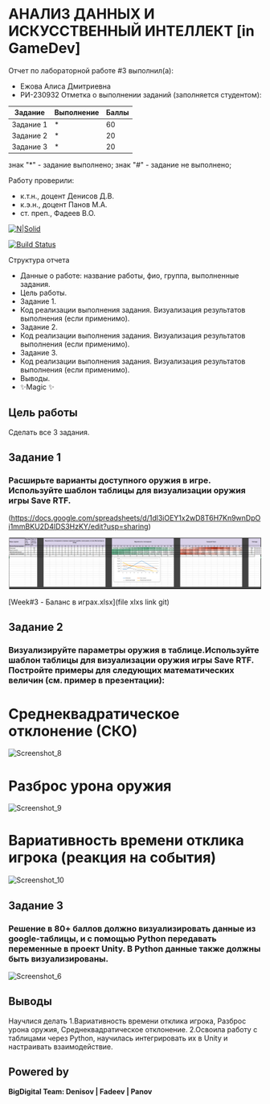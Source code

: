 # АНАЛИЗ ДАННЫХ И ИСКУССТВЕННЫЙ ИНТЕЛЛЕКТ [in GameDev]
Отчет по лабораторной работе #3 выполнил(а):
- Ежова Алиса Дмитриевна
- РИ-230932
Отметка о выполнении заданий (заполняется студентом):

| Задание | Выполнение | Баллы |
| ------ | ------ | ------ |
| Задание 1 | * | 60 |
| Задание 2 | * | 20 |
| Задание 3 | * | 20 |

знак "*" - задание выполнено; знак "#" - задание не выполнено;

Работу проверили:
- к.т.н., доцент Денисов Д.В.
- к.э.н., доцент Панов М.А.
- ст. преп., Фадеев В.О.

[![N|Solid](https://cldup.com/dTxpPi9lDf.thumb.png)](https://nodesource.com/products/nsolid)

[![Build Status](https://travis-ci.org/joemccann/dillinger.svg?branch=master)](https://travis-ci.org/joemccann/dillinger)

Структура отчета

- Данные о работе: название работы, фио, группа, выполненные задания.
- Цель работы.
- Задание 1.
- Код реализации выполнения задания. Визуализация результатов выполнения (если применимо).
- Задание 2.
- Код реализации выполнения задания. Визуализация результатов выполнения (если применимо).
- Задание 3.
- Код реализации выполнения задания. Визуализация результатов выполнения (если применимо).
- Выводы.
- ✨Magic ✨

## Цель работы
Сделать все 3 задания.

## Задание 1
### Расширьте варианты доступного оружия в игре. Используйте шаблон таблицы для визуализации оружия игры Save RTF.

(https://docs.google.com/spreadsheets/d/1dl3iOEY1x2wD8T6H7Kn9wnDpOi1mmBKU2D4IDS3HzKY/edit?usp=sharing)

![image](image.png)


[Week#3 - Баланс в играх.xlsx](file xlxs link git)




## Задание 2
### Визуализируйте параметры оружия в таблице.Используйте шаблон таблицы для визуализации оружия игры Save RTF. Постройте примеры для следующих математических величин (см. пример в презентации):

# Среднеквадратическое отклонение (СКО)


![Screenshot_8]()



# Разброс урона оружия


![Screenshot_9]()



# Вариативность времени отклика игрока (реакция на события)
![Screenshot_10]()




## Задание 3
### Решение в 80+ баллов должно визуализировать данные из google-таблицы, и с помощью Python передавать переменные в проект Unity. В Python данные также должны быть визуализированы.


![Screenshot_6]()


## Выводы

Научлися делать 
1.Вариативность времени отклика игрока, Разброс урона оружия, Среднеквадратическое отклонение.
2.Освоила работу с таблицами через Python, научилась интегрировать их в Unity и настраивать взаимодействие.



## Powered by

**BigDigital Team: Denisov | Fadeev | Panov**
